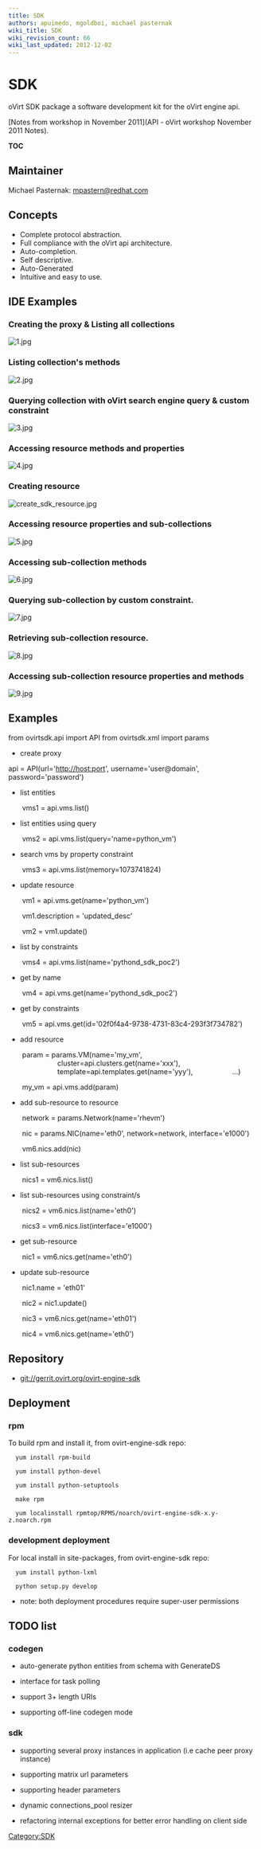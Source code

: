```yaml
---
title: SDK
authors: apuimedo, mgoldboi, michael pasternak
wiki_title: SDK
wiki_revision_count: 66
wiki_last_updated: 2012-12-02
---
```


# SDK

oVirt SDK package a software development kit for the oVirt engine api.

[Notes from workshop in November 2011](API - oVirt workshop November 2011 Notes).

__TOC__

## Maintainer

Michael Pasternak: mpastern@redhat.com

## Concepts

*   Complete protocol abstraction.
*   Full compliance with the oVirt api architecture.
*   Auto-completion.
*   Self descriptive.
*   Auto-Generated
*   Intuitive and easy to use.

## IDE Examples

### Creating the proxy & Listing all collections

![](1.jpg "1.jpg")

### Listing collection's methods

![](2.jpg "2.jpg")

### Querying collection with oVirt search engine query & custom constraint

![](3.jpg "3.jpg")

### Accessing resource methods and properties

![](4.jpg "4.jpg")

### Creating resource

![](create_sdk_resource.jpg "create_sdk_resource.jpg")

### Accessing resource properties and sub-collections

![](5.jpg "5.jpg")

### Accessing sub-collection methods

![](6.jpg "6.jpg")

### Querying sub-collection by custom constraint.

![](7.jpg "7.jpg")

### Retrieving sub-collection resource.

![](8.jpg "8.jpg")

### Accessing sub-collection resource properties and methods

![](9.jpg "9.jpg")

## Examples

from ovirtsdk.api import API from ovirtsdk.xml import params

*   create proxy

api = API(url='[http://host:port](http://host:port)', username='user@domain', password='password')

*   list entities

       vms1 = api.vms.list()

*   list entities using query

       vms2 = api.vms.list(query='name=python_vm')

*   search vms by property constraint

       vms3 = api.vms.list(memory=1073741824)

*   update resource

       vm1 = api.vms.get(name='python_vm')

       vm1.description = 'updated_desc'

       vm2 = vm1.update()

*   list by constraints

       vms4 = api.vms.list(name='pythond_sdk_poc2')

*   get by name

       vm4 = api.vms.get(name='pythond_sdk_poc2')

*   get by constraints

       vm5 = api.vms.get(id='02f0f4a4-9738-4731-83c4-293f3f734782')

*   add resource

       param = params.VM(name='my_vm',
                         cluster=api.clusters.get(name='xxx'),
                         template=api.templates.get(name='yyy'),
                         ...)

       my_vm = api.vms.add(param)

*   add sub-resource to resource

       network = params.Network(name='rhevm')

       nic = params.NIC(name='eth0', network=network, interface='e1000')

       vm6.nics.add(nic)

*   list sub-resources

       nics1 = vm6.nics.list()

*   list sub-resources using constraint/s

       nics2 = vm6.nics.list(name='eth0')

       nics3 = vm6.nics.list(interface='e1000')

*   get sub-resource

       nic1 = vm6.nics.get(name='eth0')

*   update sub-resource

       nic1.name = 'eth01'

       nic2 = nic1.update()

       nic3 = vm6.nics.get(name='eth01')

       nic4 = vm6.nics.get(name='eth0')

## Repository

*   <git://gerrit.ovirt.org/ovirt-engine-sdk>

## Deployment

### rpm

To build rpm and install it, from ovirt-engine-sdk repo:

      yum install rpm-build

      yum install python-devel

      yum install python-setuptools

      make rpm

      yum localinstall rpmtop/RPMS/noarch/ovirt-engine-sdk-x.y-z.noarch.rpm

### development deployment

For local install in site-packages, from ovirt-engine-sdk repo:

      yum install python-lxml

      python setup.py develop

*   note: both deployment procedures require super-user permissions

## TODO list

### codegen

*   auto-generate python entities from schema with GenerateDS

<!-- -->

*   interface for task polling

<!-- -->

*   support 3+ length URIs

<!-- -->

*   supporting off-line codegen mode

### sdk

*   supporting several proxy instances in application (i.e cache peer proxy instance)

<!-- -->

*   supporting matrix url parameters

<!-- -->

*   supporting header parameters

<!-- -->

*   dynamic connections_pool resizer

<!-- -->

*   refactoring internal exceptions for better error handling on client side

<Category:SDK>
